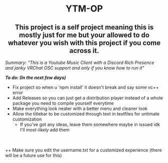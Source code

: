 <center>

# YTM-OP
## This project is a self project meaning this is mostly just for me but your allowed to do whatever you wish with this project if you come across it.</center>


*Summary: "This is a Youtube Music Client with a Discord Rich Presence and janky VRChat OSC support and only if you know how to run it"*

***To do: (In the next few days)***
- Fix project so when u 'npm install' it doesn't break and say some vc++ error
- Add Releases so you can just get a distribution player instead of a whole package you need to compile yourself everytime
- Make everything look neater with a better menu and cleaner look
- Allow the titlebar to be customized through text in textfiles for untimate customization
    - If you've got any ideas, leave them somewhere maybe in issued idk I'll *most-likely* add them


</center>
</br>
</br>
++ Make sure you edit the username.txt for a customized experience (there will be a future use for this)
